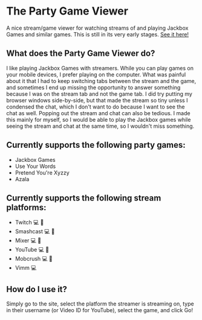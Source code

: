# The Party Game Viewer
A nice stream/game viewer for watching streams of and playing Jackbox Games and similar games.  This is still in its very early stages.  [See it here!](http://decimic.github.io/partygameviewer)

## What does the Party Game Viewer do?
I like playing Jackbox Games with streamers.  While you can play games on your mobile devices, I prefer playing on the computer.  What was painful about it that I had to keep switching tabs between the stream and the game, and sometimes I end up missing the opportunity to answer something because I was on the stream tab and not the game tab.  I did try putting my browser windows side-by-side, but that made the stream so tiny unless I condensed the chat, which I don't want to do because I want to see the chat as well.  Popping out the stream and chat can also be tedious.  I made this mainly for myself, so I would be able to play the Jackbox games while seeing the stream and chat at the same time, so I wouldn't miss something.

## Currently supports the following party games:
* Jackbox Games
* Use Your Words
* Pretend You're Xyzzy
* Azala

## Currently supports the following stream platforms:
* Twitch 💻 💬
* Smashcast 💻 💬
* Mixer 💻 💬
* YouTube 💻 💬
* Mobcrush 💻 💬
* Vimm 💻

## How do I use it?
Simply go to the site, select the platform the streamer is streaming on, type in their username (or Video ID for YouTube), select the game, and click Go!